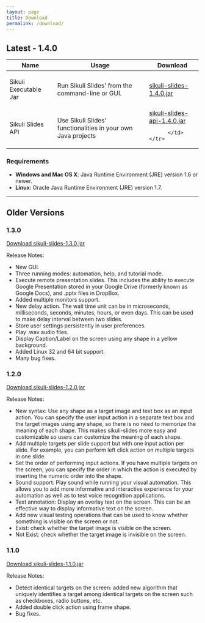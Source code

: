 ```yaml
---
layout: page
title: Download
permalink: /download/
---
```


## Latest - 1.4.0

<table>
  <thead>
    <tr>
      <th>Name</th>
      <th>Usage</th>
      <th>Download</th>
    </tr>
  </thead>
  <tbody>
    <tr>
      <td><p>Sikuli Executable Jar</p></td>
	  <td><p>
		Run Sikuli Slides' from the command-line or GUI.
		</p>
	   </td>
	      <td>
	<a href="/downloads/sikuli-slides-1.4.0.jar" class="download"
		onClick="_gaq.push(['_trackEvent', 'Downloads', 'Download', 'sikuli-slides.1.4.0.jar'])">
		sikuli-slides-1.4.0.jar
	</a>
		  </td>	
    </tr>
    <tr>
      <td><p>Sikuli Slides API</p></td>
	  <td><p>
		Use Sikuli Slides' functionalities in your own Java projects</p>
	   </td>
	      <td>
			<a href="/downloads/sikuli-slides-1.3.0.jar" class="download"
			onClick="_gaq.push(['_trackEvent', 'Downloads', 'Download', 'sikuli-slides-api.1.4.0.jar'])">
			sikuli-slides-api-1.4.0.jar
			</a>

		  </td>	
    </tr>
  </tbody>
</table>

### Requirements
* **Windows and Mac OS X**: Java Runtime Environment (JRE) version 1.6 or newer.
* **Linux**: Oracle Java Runtime Environment (JRE) version 1.7.

---

## Older Versions

### 1.3.0

<a href="/downloads/sikuli-slides-1.3.0.jar" class="btn btn-large btn-primary"
onClick="_gaq.push(['_trackEvent', 'Downloads', 'Download', 'sikuli-slides-1.3.0.jar'])">
Download sikuli-slides-1.3.0.jar
</a>

Release Notes:
* New GUI.
* Three running modes: automation, help, and tutorial mode.
* Execute remote presentation slides. This includes the ability to execute Google Presentation stored in your Google Drive (formerly known as Google Docs), and .pptx files in DropBox.
* Added multiple monitors support.
* New delay action. The wait time unit can be in microseconds, milliseconds, seconds, minutes, hours, or even days. This can be used to make delay interval between two slides.
* Store user settings persistently in user preferences.
* Play .wav audio files.
* Display Caption/Label on the screen using any shape in a yellow background.
* Added Linux 32 and 64 bit support.
* Many bug fixes.

### 1.2.0

<a href="/downloads/sikuli-slides-1.2.0.jar" class="btn btn-large btn-primary"
onClick="_gaq.push(['_trackEvent', 'Downloads', 'Download', 'sikuli-slides-1.2.0.jar'])">
Download sikuli-slides-1.2.0.jar
</a>

Release Notes:
 * New syntax: Use any shape as a target image and text box as an input action. You can specify the user input action in a separate text box and the target images using any shape, so there is no need to memorize the meaning of each shape. This makes sikuli-slides more easy and customizable so users can customize the meaning of each shape.
 * Add multiple targets per slide support but with one input action per slide. For example, you can perform left click action on multiple targets in one slide.
 * Set the order of performing input actions. If you have multiple targets on the screen, you can specify the order in which the action is executed by inserting the numeric order into the shape.
 * Sound support: Play sound while running your visual automation. This allows you to add more informative and interactive experience for your automation as well as to test voice recognition applications.
 * Text annotation: Display an overlay text on the screen. This can be an effective way to display informative text on the screen.
 * Add new visual testing operations that can be used to know whether something is visible on the screen or not.
 * Exist: check whether the target image is visible on the screen.
 * Not Exist: check whether the target image is invisible on the screen.

### 1.1.0
<a href="/downloads/sikuli-slides-1.1.0.jar" class="btn btn-large btn-primary"
onClick="_gaq.push(['_trackEvent', 'Downloads', 'Download', 'sikuli-slides-1.1.0.jar'])">
Download sikuli-slides-1.1.0.jar
</a>

Release Notes:
 * Detect identical targets on the screen: added new algorithm that uniquely identifies a target among identical targets on the screen such as checkboxes, radio buttons, etc.
 * Added double click action using frame shape.
 * Bug fixes.